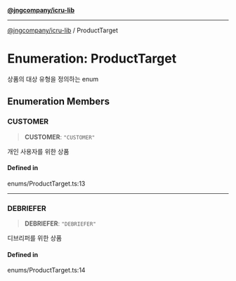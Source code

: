 [**@jngcompany/icru-lib**](../README.md)

***

[@jngcompany/icru-lib](../globals.md) / ProductTarget

# Enumeration: ProductTarget

상품의 대상 유형을 정의하는 enum

## Enumeration Members

### CUSTOMER

> **CUSTOMER**: `"CUSTOMER"`

개인 사용자를 위한 상품

#### Defined in

enums/ProductTarget.ts:13

***

### DEBRIEFER

> **DEBRIEFER**: `"DEBRIEFER"`

디브리퍼를 위한 상품

#### Defined in

enums/ProductTarget.ts:14
